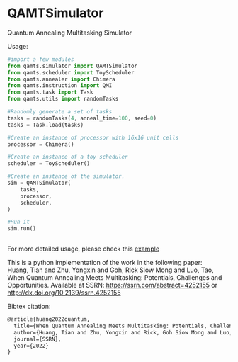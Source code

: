 # QAMTSimulator

Quantum Annealing Multitasking Simulator

Usage:

```python
#import a few modules
from qamts.simulator import QAMTSimulator
from qamts.scheduler import ToyScheduler
from qamts.annealer import Chimera
from qamts.instruction import QMI
from qamts.task import Task
from qamts.utils import randomTasks

#Randomly generate a set of tasks
tasks = randomTasks(4, anneal_time=100, seed=0)
tasks = Task.load(tasks)

#Create an instance of processor with 16x16 unit cells
processor = Chimera()

#Create an instance of a toy scheduler
scheduler = ToyScheduler()

#Create an instance of the simulator.
sim = QAMTSimulator(
    tasks,
    processor,
    scheduler,
)

#Run it
sim.run()
    
```

For more detailed usage, please check this [example](examples/example.ipynb)

This is a python implementation of the work in the following paper:  
Huang, Tian and Zhu, Yongxin and Goh, Rick Siow Mong and Luo, Tao, When Quantum Annealing Meets Multitasking: Potentials, Challenges and Opportunities. Available at SSRN: https://ssrn.com/abstract=4252155 or http://dx.doi.org/10.2139/ssrn.4252155

Bibtex citation:  
```tex
@article{huang2022quantum,  
  title={When Quantum Annealing Meets Multitasking: Potentials, Challenges and Opportunities},  
  author={Huang, Tian and Zhu, Yongxin and Rick, Goh Siow Mong and Luo, Tao},  
  journal={SSRN},  
  year={2022}  
}  
```
